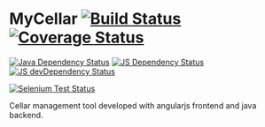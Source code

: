 MyCellar [![Build Status](https://travis-ci.org/mycellar/mycellar.png?branch=master)](https://travis-ci.org/mycellar/mycellar) [![Coverage Status](https://coveralls.io/repos/mycellar/mycellar/badge.png)](https://coveralls.io/r/mycellar/mycellar)
========

[![Java Dependency Status](https://www.versioneye.com/user/projects/52a8799d632bacc1e2000002/badge.png)](https://www.versioneye.com/user/projects/52a8799d632bacc1e2000002 "Java Dependency Status")
[![JS Dependency Status](https://david-dm.org/mycellar/mycellar.png)](https://david-dm.org/mycellar/mycellar "JS Dependency Status")
[![JS devDependency Status](https://david-dm.org/mycellar/mycellar/dev-status.png)](https://david-dm.org/mycellar/mycellar#info=devDependencies "JS devDependency Status")

[![Selenium Test Status](https://saucelabs.com/browser-matrix/mycellar.svg)](https://saucelabs.com/u/mycellar)

Cellar management tool developed with angularjs frontend and java backend.
